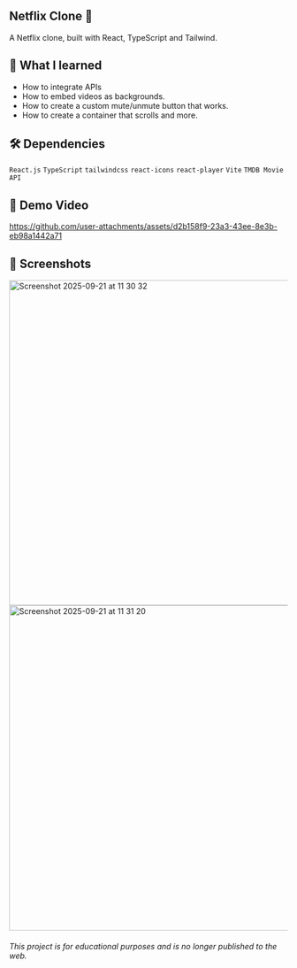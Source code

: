 ## Netflix Clone 🍿 

A Netflix clone, built with React, TypeScript and Tailwind.

## 🧠 What I learned

- How to integrate APIs
- How to embed videos as backgrounds.
- How to create a custom mute/unmute button that works. 
- How to create a container that scrolls and more.

## 🛠️ Dependencies 

`React.js`
`TypeScript`
`tailwindcss`
`react-icons`
`react-player`
`Vite`
`TMDB Movie API`

## 🎥 Demo Video


https://github.com/user-attachments/assets/d2b158f9-23a3-43ee-8e3b-eb98a1442a71



## 📸 Screenshots
<img width="1268" height="588" alt="Screenshot 2025-09-21 at 11 30 32" src="https://github.com/user-attachments/assets/f081f11f-b3e7-4627-b34f-41bc309c51f4" />
<img width="1268" height="588" alt="Screenshot 2025-09-21 at 11 31 20" src="https://github.com/user-attachments/assets/491a469c-b47a-4771-96f9-fccde52fe46d" />

###### This project is for educational purposes and is no longer published to the web.
